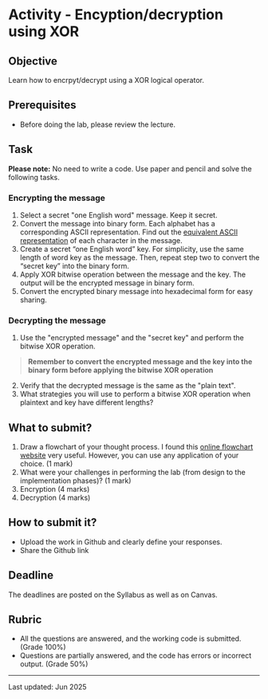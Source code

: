 # Activity - Encyption/decryption using XOR

## Objective

Learn how to encrpyt/decrypt using a XOR logical operator.

## Prerequisites

- Before doing the lab, please review the lecture.

## Task
**Please note:** No need to write a code. Use paper and pencil and solve the following tasks.

### Encrypting the message
1. Select a secret "one English word" message. Keep it secret.
2. Convert the message into binary form. Each alphabet has a corresponding ASCII representation. Find out the [equivalent ASCII representation](https://www.asciitable.com/) of each character in the message.
3. Create a secret “one English word” key. For simplicity, use the same length of word key as the message. Then, repeat step two to convert the “secret key” into the binary form.
4. Apply XOR bitwise operation between the message and the key. The output will be the encrypted message in binary form. 
5. Convert the encrypted binary message into hexadecimal form for easy sharing.
### Decrypting the message
1. Use the "encrypted message" and the "secret key" and perform the bitwise XOR operation.
> **Remember to convert the encrypted message and the key into the binary form before applying the bitwise XOR operation**
2. Verify that the decrypted message is the same as the "plain text".
3. What strategies you will use to perform a bitwise XOR operation when plaintext and key have different lengths?

## What to submit?

1. Draw a flowchart of your thought process. I found this [online flowchart website](http://www.draw.io/) very useful. However, you can use any application of your choice. (1 mark)
2. What were your challenges in performing the lab (from design to the implementation phases)? (1 mark)
3. Encryption (4 marks)
4. Decryption (4 marks)

## How to submit it?

- Upload the work in Github and clearly define your responses.
- Share the Github link

## Deadline

The deadlines are posted on the Syllabus as well as on Canvas.

## Rubric

- All the questions are answered, and the working code is submitted. (Grade 100%)
- Questions are partially answered, and the code has errors or incorrect output. (Grade 50%)

------

Last updated: Jun 2025 
